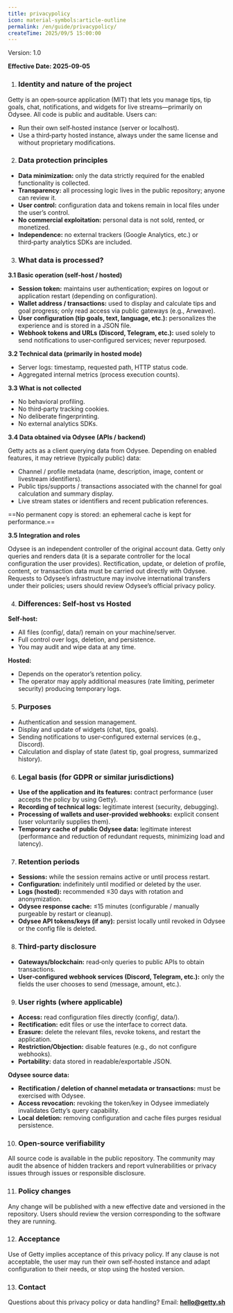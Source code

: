 ```yaml
---
title: privacypolicy
icon: material-symbols:article-outline
permalink: /en/guide/privacypolicy/
createTime: 2025/09/5 15:00:00
---
```


Version: 1.0

**Effective Date: 2025-09-05**

1. ### Identity and nature of the project

Getty is an open‑source application (MIT) that lets you manage tips, tip goals, chat, notifications, and widgets for live streams—primarily on Odysee. All code is public and auditable. Users can:

- Run their own self‑hosted instance (server or localhost).
- Use a third‑party hosted instance, always under the same license and without proprietary modifications.

2. ### Data protection principles

- **Data minimization:** only the data strictly required for the enabled functionality is collected.
- **Transparency:** all processing logic lives in the public repository; anyone can review it.
- **User control:** configuration data and tokens remain in local files under the user’s control.
- **No commercial exploitation:** personal data is not sold, rented, or monetized.
- **Independence:** no external trackers (Google Analytics, etc.) or third‑party analytics SDKs are included.

3. ### What data is processed?

**3.1 Basic operation (self‑host / hosted)**

- **Session token:** maintains user authentication; expires on logout or application restart (depending on configuration).
- **Wallet address / transactions:** used to display and calculate tips and goal progress; only read access via public gateways (e.g., Arweave).
- **User configuration (tip goals, text, language, etc.):** personalizes the experience and is stored in a JSON file.
- **Webhook tokens and URLs (Discord, Telegram, etc.):** used solely to send notifications to user‑configured services; never repurposed.

**3.2 Technical data (primarily in hosted mode)**

- Server logs: timestamp, requested path, HTTP status code.
- Aggregated internal metrics (process execution counts).

**3.3 What is not collected**

- No behavioral profiling.
- No third‑party tracking cookies.
- No deliberate fingerprinting.
- No external analytics SDKs.

**3.4 Data obtained via Odysee (APIs / backend)**

Getty acts as a client querying data from Odysee. Depending on enabled features, it may retrieve (typically public) data:

- Channel / profile metadata (name, description, image, content or livestream identifiers).
- Public tips/supports / transactions associated with the channel for goal calculation and summary display.
- Live stream states or identifiers and recent publication references.

==No permanent copy is stored: an ephemeral cache is kept for performance.==

**3.5 Integration and roles**

Odysee is an independent controller of the original account data. Getty only queries and renders data (it is a separate controller for the local configuration the user provides). Rectification, update, or deletion of profile, content, or transaction data must be carried out directly with Odysee. Requests to Odysee’s infrastructure may involve international transfers under their policies; users should review Odysee’s official privacy policy.

4. ### Differences: Self‑host vs Hosted

**Self‑host:**

- All files (config/, data/) remain on your machine/server.
- Full control over logs, deletion, and persistence.
- You may audit and wipe data at any time.

**Hosted:**

- Depends on the operator’s retention policy.
- The operator may apply additional measures (rate limiting, perimeter security) producing temporary logs.

5. ### Purposes

- Authentication and session management.
- Display and update of widgets (chat, tips, goals).
- Sending notifications to user‑configured external services (e.g., Discord).
- Calculation and display of state (latest tip, goal progress, summarized history).

6. ### Legal basis (for GDPR or similar jurisdictions)

- **Use of the application and its features:** contract performance (user accepts the policy by using Getty).
- **Recording of technical logs:** legitimate interest (security, debugging).
- **Processing of wallets and user‑provided webhooks:** explicit consent (user voluntarily supplies them).
- **Temporary cache of public Odysee data:** legitimate interest (performance and reduction of redundant requests, minimizing load and latency).

7. ### Retention periods

- **Sessions:** while the session remains active or until process restart.
- **Configuration:** indefinitely until modified or deleted by the user.
- **Logs (hosted):** recommended ≤30 days with rotation and anonymization.
- **Odysee response cache:** ≤15 minutes (configurable / manually purgeable by restart or cleanup).
- **Odysee API tokens/keys (if any):** persist locally until revoked in Odysee or the config file is deleted.

8. ### Third‑party disclosure

- **Gateways/blockchain:** read‑only queries to public APIs to obtain transactions.
- **User‑configured webhook services (Discord, Telegram, etc.):** only the fields the user chooses to send (message, amount, etc.).

9. ### User rights (where applicable)

- **Access:** read configuration files directly (config/, data/).
- **Rectification:** edit files or use the interface to correct data.
- **Erasure:** delete the relevant files, revoke tokens, and restart the application.
- **Restriction/Objection:** disable features (e.g., do not configure webhooks).
- **Portability:** data stored in readable/exportable JSON.

**Odysee source data:**

- **Rectification / deletion of channel metadata or transactions:** must be exercised with Odysee.
- **Access revocation:** revoking the token/key in Odysee immediately invalidates Getty’s query capability.
- **Local deletion:** removing configuration and cache files purges residual persistence.

10. ### Open‑source verifiability

All source code is available in the public repository. The community may audit the absence of hidden trackers and report vulnerabilities or privacy issues through issues or responsible disclosure.

11. ### Policy changes

Any change will be published with a new effective date and versioned in the repository. Users should review the version corresponding to the software they are running.

12. ### Acceptance

Use of Getty implies acceptance of this privacy policy. If any clause is not acceptable, the user may run their own self‑hosted instance and adapt configuration to their needs, or stop using the hosted version.

13. ### Contact

Questions about this privacy policy or data handling? Email: **hello@getty.sh**
